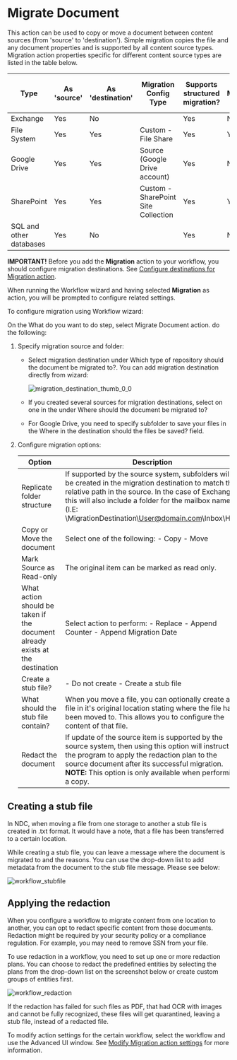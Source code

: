 # Migrate Document

This action can be used to copy or move a document between content sources (from 'source' to
'destination'). Simple migration copies the file and any document properties and is supported by all
content source types. Migration action properties specific for different content source types are
listed in the table below.

| Type                    | As 'source' | As 'destination' | Migration Config Type              | Supports structured migration? | Move? | Update source item? | Mark source 'read-only'? |
| ----------------------- | ----------- | ---------------- | ---------------------------------- | ------------------------------ | ----- | ------------------- | ------------------------ |
| Exchange                | Yes         | No               |                                    | Yes                            | No    | No                  | No                       |
| File System             | Yes         | Yes              | Custom -File Share                 | Yes                            | Yes   | Yes                 | Yes                      |
| Google Drive            | Yes         | Yes              | Source (Google Drive account)      | Yes                            | No    | No                  | No                       |
| SharePoint              | Yes         | Yes              | Custom -SharePoint Site Collection | Yes                            | Yes   | Yes                 | No                       |
| SQL and other databases | Yes         | No               |                                    | Yes                            | No    | No                  | No                       |

**IMPORTANT!** Before you add the **Migration** action to your workflow, you should configure
migration destinations. See
[Configure destinations for Migration action](/docs/dataclassification/5.7/ndc/admin/workflows/migrationdestinations.md).

When running the Workflow wizard and having selected **Migration** as action, you will be prompted
to configure related settings.

[](#)To configure migration using Workflow wizard:

On the What do you want to do step, select Migrate Document action. do the following:

1. Specify migration source and folder:

   - Select migration destination under Which type of repository should the document be migrated
     to?. You can add migration destination directly from wizard:

     ![migration_destination_thumb_0_0](/img/product_docs/dataclassification/ndc/admin/workflows/actions/migration_destination_thumb_0_0.webp)

   - If you created several sources for migration destinations, select on one in the under Where
     should the document be migrated to?
   - For Google Drive, you need to specify subfolder to save your files in the Where in the
     destination should the files be saved? field.

2. Configure migration options:

   | Option                                                                        | Description                                                                                                                                                                                                                                                               |
   | ----------------------------------------------------------------------------- | ------------------------------------------------------------------------------------------------------------------------------------------------------------------------------------------------------------------------------------------------------------------------- |
   | Replicate folder structure                                                    | If supported by the source system, subfolders will be created in the migration destination to match the relative path in the source. In the case of Exchange this will also include a folder for the mailbox name (I.E: \\MigrationDestination\User@domain.com\Inbox\HR). |
   | Copy or Move the document                                                     | Select one of the following: - Copy - Move                                                                                                                                                                                                                                |
   | Mark Source as Read-only                                                      | The original item can be marked as read only.                                                                                                                                                                                                                             |
   | What action should be taken if the document already exists at the destination | Select action to perform: - Replace - Append Counter - Append Migration Date                                                                                                                                                                                              |
   | Create a stub file?                                                           | - Do not create - Create a stub file                                                                                                                                                                                                                                      |
   | What should the stub file contain?                                            | When you move a file, you can optionally create a file in it's original location stating where the file has been moved to. This allows you to configure the content of that file.                                                                                         |
   | Redact the document                                                           | If update of the source item is supported by the source system, then using this option will instruct the program to apply the redaction plan to the source document after its successful migration. **NOTE:** This option is only available when performing a copy.       |

## Creating a stub file

In NDC, when moving a file from one storage to another a stub file is created in .txt format. It
would have a note, that a file has been transferred to a certain location.

While creating a stub file, you can leave a message where the document is migrated to and the
reasons. You can use the drop-down list to add metadata from the document to the stub file message.
Please see below:

![workflow_stubfile](/img/product_docs/dataclassification/ndc/admin/workflows/actions/workflow_stubfile.webp)

## Applying the redaction

When you configure a workflow to migrate content from one location to another, you can opt to redact
specific content from those documents. Redaction might be required by your security policy or a
compliance regulation. For example, you may need to remove SSN from your file.

To use redaction in a workflow, you need to set up one or more redaction plans. You can choose to
redact the predefined entities by selecting the plans from the drop-down list on the screenshot
below or create custom groups of entities first.

![workflow_redaction](/img/product_docs/dataclassification/ndc/admin/workflows/actions/workflow_redaction.webp)

If the redaction has failed for such files as PDF, that had OCR with images and cannot be fully
recognized, these files will get quarantined, leaving a stub file, instead of a redacted file.

To modify action settings for the certain workflow, select the workflow and use the Advanced UI
window. See [Modify Migration action settings](/docs/dataclassification/5.7/ndc/admin/workflows/advancedwindow/migration.md) for more information.
